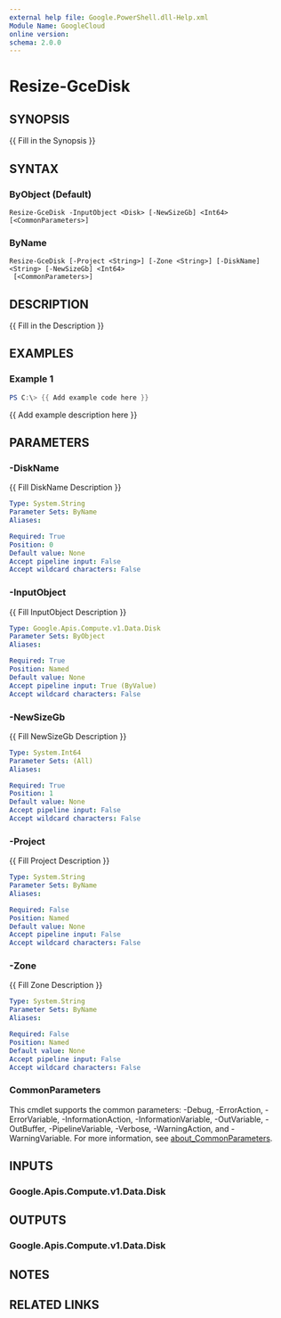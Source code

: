 ```yaml
---
external help file: Google.PowerShell.dll-Help.xml
Module Name: GoogleCloud
online version:
schema: 2.0.0
---
```


# Resize-GceDisk

## SYNOPSIS
{{ Fill in the Synopsis }}

## SYNTAX

### ByObject (Default)
```
Resize-GceDisk -InputObject <Disk> [-NewSizeGb] <Int64> [<CommonParameters>]
```

### ByName
```
Resize-GceDisk [-Project <String>] [-Zone <String>] [-DiskName] <String> [-NewSizeGb] <Int64>
 [<CommonParameters>]
```

## DESCRIPTION
{{ Fill in the Description }}

## EXAMPLES

### Example 1
```powershell
PS C:\> {{ Add example code here }}
```

{{ Add example description here }}

## PARAMETERS

### -DiskName
{{ Fill DiskName Description }}

```yaml
Type: System.String
Parameter Sets: ByName
Aliases:

Required: True
Position: 0
Default value: None
Accept pipeline input: False
Accept wildcard characters: False
```

### -InputObject
{{ Fill InputObject Description }}

```yaml
Type: Google.Apis.Compute.v1.Data.Disk
Parameter Sets: ByObject
Aliases:

Required: True
Position: Named
Default value: None
Accept pipeline input: True (ByValue)
Accept wildcard characters: False
```

### -NewSizeGb
{{ Fill NewSizeGb Description }}

```yaml
Type: System.Int64
Parameter Sets: (All)
Aliases:

Required: True
Position: 1
Default value: None
Accept pipeline input: False
Accept wildcard characters: False
```

### -Project
{{ Fill Project Description }}

```yaml
Type: System.String
Parameter Sets: ByName
Aliases:

Required: False
Position: Named
Default value: None
Accept pipeline input: False
Accept wildcard characters: False
```

### -Zone
{{ Fill Zone Description }}

```yaml
Type: System.String
Parameter Sets: ByName
Aliases:

Required: False
Position: Named
Default value: None
Accept pipeline input: False
Accept wildcard characters: False
```

### CommonParameters
This cmdlet supports the common parameters: -Debug, -ErrorAction, -ErrorVariable, -InformationAction, -InformationVariable, -OutVariable, -OutBuffer, -PipelineVariable, -Verbose, -WarningAction, and -WarningVariable. For more information, see [about_CommonParameters](http://go.microsoft.com/fwlink/?LinkID=113216).

## INPUTS

### Google.Apis.Compute.v1.Data.Disk

## OUTPUTS

### Google.Apis.Compute.v1.Data.Disk

## NOTES

## RELATED LINKS
